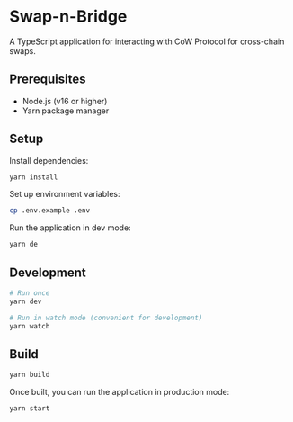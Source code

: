 # Swap-n-Bridge

A TypeScript application for interacting with CoW Protocol for cross-chain swaps.

## Prerequisites

- Node.js (v16 or higher)
- Yarn package manager

## Setup
Install dependencies:
```bash
yarn install
```

Set up environment variables:

```bash
cp .env.example .env
```

Run the application in dev mode:

```bash
yarn de
```


## Development

```bash
# Run once
yarn dev

# Run in watch mode (convenient for development)
yarn watch
```

## Build

```bash
yarn build
```

Once built, you can run the application in production mode:

```bash
yarn start
```
